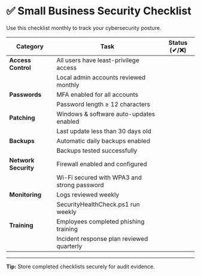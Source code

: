 # ✅ Small Business Security Checklist

Use this checklist monthly to track your cybersecurity posture.

| Category | Task | Status (✔/❌) |
|-----------|------|---------------|
| **Access Control** | All users have least-privilege access |  |
|  | Local admin accounts reviewed monthly |  |
| **Passwords** | MFA enabled for all accounts |  |
|  | Password length ≥ 12 characters |  |
| **Patching** | Windows & software auto-updates enabled |  |
|  | Last update less than 30 days old |  |
| **Backups** | Automatic daily backups enabled |  |
|  | Backups tested successfully |  |
| **Network Security** | Firewall enabled and configured |  |
|  | Wi-Fi secured with WPA3 and strong password |  |
| **Monitoring** | Logs reviewed weekly |  |
|  | SecurityHealthCheck.ps1 run weekly |  |
| **Training** | Employees completed phishing training |  |
|  | Incident response plan reviewed quarterly |  |

---

**Tip:** Store completed checklists securely for audit evidence.
